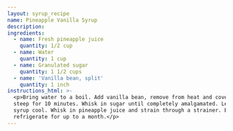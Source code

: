 ```yaml
---
layout: syrup_recipe
name: Pineapple Vanilla Syrup
description:
ingredients:
  - name: Fresh pineapple juice
    quantity: 1/2 cup
  - name: Water
    quantity: 1 cup
  - name: Granulated sugar
    quantity: 1 1/2 cups
  - name: 'Vanilla bean, split'
    quantity: 1 inch
instructions_html: >-
  <p>Bring water to a boil. Add vanilla bean, remove from heat and cover. Let
  steep for 10 minutes. Whisk in sugar until completely amalgamated. Let the
  syrup cool. Whisk in pineapple juice and strain through a strainer. Bottle and
  refrigerate for up to a month.</p>
---
```



